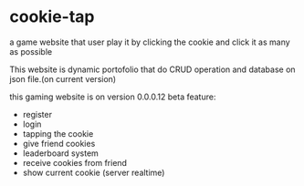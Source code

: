 # cookie-tap
a game website that user play it by clicking the cookie and click it as many as possible

This website is dynamic portofolio that do CRUD operation and database on json file.(on current version) 

this gaming website is on version 0.0.0.12 beta
feature: 
- register
- login
- tapping the cookie
- give friend cookies
- leaderboard system
- receive cookies from friend
- show current cookie (server realtime)
